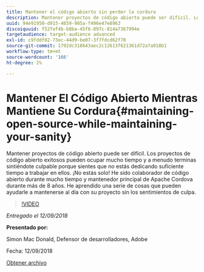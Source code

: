 ```yaml
---
title: Mantener el código abierto sin perder la cordura
description: Mantener proyectos de código abierto puede ser difícil. Los proyectos de código abierto exitosos pueden ocupar mucho tiempo y a menudo terminas sintiéndote culpable porque sientes que no estás dedicando suficiente tiempo a trabajar en ellos. Aprenda una serie de cosas que pueden ayudarle a mantenerse al día con su proyecto sin los sentimientos de culpa.
uuid: 94e91950-d915-4659-985a-f496e47e8963
discoiquuid: f52fef4b-b8ba-45f6-897c-814a7367994e
targetaudience: target-audience advanced
exl-id: c9fddf02-73ec-44d9-be07-3f7fdcd62f70
source-git-commit: 1792dc318643aec2c12613f621361d72a7a918b1
workflow-type: tm+mt
source-wordcount: '166'
ht-degree: 1%

---
```


# Mantener El Código Abierto Mientras Mantiene Su Cordura{#maintaining-open-source-while-maintaining-your-sanity}

Mantener proyectos de código abierto puede ser difícil. Los proyectos de código abierto exitosos pueden ocupar mucho tiempo y a menudo terminas sintiéndote culpable porque sientes que no estás dedicando suficiente tiempo a trabajar en ellos. ¡No estás solo! He sido colaborador de código abierto durante mucho tiempo y mantenedor principal de Apache Cordova durante más de 8 años. He aprendido una serie de cosas que pueden ayudarle a mantenerse al día con su proyecto sin los sentimientos de culpa.

>[!VIDEO](https://video.tv.adobe.com/v/23713/?quality=9)

*Entregado el 12/09/2018*

**Presentado por:**

Simon Mac Donald, Defensor de desarrolladores, Adobe

Fecha: 12/09/2018

[Obtener archivo](assets/maintaining-open-source-while-maintaining-your-sanity-gems-091218.pdf)

<!--
[Get back to the Overview](https://helpx.adobe.com/experience-manager/kt/eseminars/gems/aem-index.html)
-->
